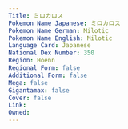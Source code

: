 ```yaml
---
﻿Title: ミロカロス
Pokemon Name Japanese: ミロカロス
Pokemon Name German: Milotic
Pokemon Name English: Milotic
Language Card: Japanese
National Dex Number: 350
Region: Hoenn
Regional Form: false
Additional Form: false
Mega: false
Gigantamax: false
Cover: false
Link: 
Owned: 
---
```


